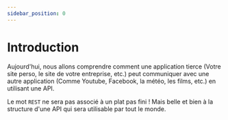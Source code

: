 ```yaml
---
sidebar_position: 0
---
```


# Introduction

Aujourd'hui, nous allons comprendre comment une application tierce (Votre site perso, le site de votre entreprise, etc.) peut communiquer avec une autre application (Comme Youtube, Facebook, la météo, les films, etc.) en utilisant une API.

Le mot `REST` ne sera pas associé à un plat pas fini ! Mais belle et bien à la structure d'une API qui sera utilisable par tout le monde.